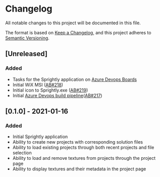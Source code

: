 # Changelog
All notable changes to this project will be documented in this file.

The format is based on [Keep a Changelog](https://keepachangelog.com/en/1.0.0/),
and this project adheres to [Semantic Versioning](https://semver.org/spec/v2.0.0.html).

## [Unreleased]
### Added
- Tasks for the Sprightly application on [Azure Devops Boards](https://dev.azure.com/mwtegelaers/Sprightly/_boards/board/t/Sprightly%20Team/Issues)
- Initial WiX MSI ([AB#218](https://dev.azure.com/mwtegelaers/Sprightly/_boards/board/t/Sprightly%20Team/Issues/?workitem=218))
- Initial icon to Sprightly.exe ([AB#219](https://dev.azure.com/mwtegelaers/Sprightly/_boards/board/t/Sprightly%20Team/Issues/?workitem=219))
- Initial [Azure Devops build pipeline](https://dev.azure.com/mwtegelaers/Sprightly/_build?definitionId=28)([AB#217](https://dev.azure.com/mwtegelaers/Sprightly/_boards/board/t/Sprightly%20Team/Issues/?workitem=217))

## [0.1.0] - 2021-01-16
### Added
-   Initial Sprightly application
-   Ability to create new projects with corresponding solution files
-   Ability to load existing projects through both recent projects and file 
    selection
-   Ability to load and remove textures from projects through the project page
-   Ability to display textures and their metadata in the project page